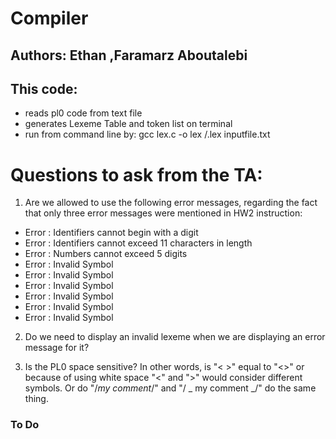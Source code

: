 # Compiler

## Authors: Ethan ,Faramarz Aboutalebi

## This code:

- reads pl0 code from text file
- generates Lexeme Table and token list on terminal
- run from command line by:
  gcc lex.c -o lex
  /.lex inputfile.txt

# Questions to ask from the TA:

1. Are we allowed to use the following error messages, regarding the fact that only three error messages were mentioned in HW2 instruction:

- Error : Identifiers cannot begin with a digit
- Error : Identifiers cannot exceed 11 characters in length
- Error : Numbers cannot exceed 5 digits
- Error : Invalid Symbol
- Error : Invalid Symbol
- Error : Invalid Symbol
- Error : Invalid Symbol
- Error : Invalid Symbol
- Error : Invalid Symbol

2. Do we need to display an invalid lexeme when we are displaying an error message for it?

3. Is the PL0 space sensitive? In other words, is "< >" equal to "<>" or because of using white space "<" and ">" would consider different symbols. Or do "/_my comment_/" and "/ _ my comment _/" do the same thing.

### To Do
